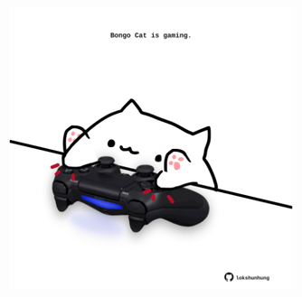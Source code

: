 <!-- built at 18/03/2023, 06:01:00 UTC -->
<p align="center">
  <img width="500" height="500" src="./ReadmeImage.svg">
</p>
